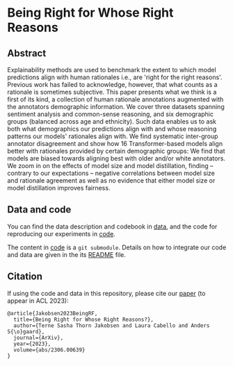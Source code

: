 # Being Right for Whose Right Reasons


## Abstract
Explainability methods are used to benchmark the extent to which model predictions align with human rationales
i.e., are 'right for the right reasons'. Previous work has failed to 
acknowledge, however, that what counts as a rationale is sometimes subjective. This paper presents what we think is a first of its kind, a collection of human rationale annotations augmented with the annotators demographic information. 
We cover three datasets 
spanning sentiment analysis and common-sense reasoning, and 
six demographic groups 
(balanced across age and ethnicity). 
Such data enables us to ask both what demographics our predictions align with and
whose reasoning patterns our models' rationales align with. We find systematic inter-group annotator disagreement 
and show how 16 Transformer-based models 
align better with rationales provided by certain demographic groups: 
We find that models are biased towards aligning best with older and/or white annotators. We zoom in on the effects of model size and model distillation, finding – contrary to our expectations – 
negative correlations between model size and rationale agreement as well as no evidence that either model size or model distillation improves fairness.



## Data and code

You can find the data description and codebook in [data](https://github.com/terne/Being_Right_for_Whose_Right_Reasons/tree/main/data), and the code for reproducing our experiments in [code](https://github.com/terne/Being_Right_for_Whose_Right_Reasons/tree/main/code).

The content in [code](https://github.com/terne/Being_Right_for_Whose_Right_Reasons/tree/main/code) is a `git submodule`. Details on how to integrate our code and data are given in the its [README](https://github.com/lautel/fair-rationales/blob/main/README.md) file.
  

## Citation
If using the code and data in this repository, please cite our
[paper](https://arxiv.org/abs/2306.00639) (to appear in ACL 2023): 
```
@article{Jakobsen2023BeingRF,
  title={Being Right for Whose Right Reasons?},
  author={Terne Sasha Thorn Jakobsen and Laura Cabello and Anders S{\o}gaard},
  journal={ArXiv},
  year={2023},
  volume={abs/2306.00639}
}
```


